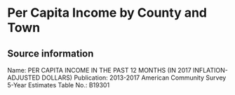 Per Capita Income by County and Town
==============

Source information
--------------
Name: PER CAPITA INCOME IN THE PAST 12 MONTHS (IN 2017 INFLATION-ADJUSTED DOLLARS)
Publication: 2013-2017 American Community Survey 5-Year Estimates
Table No.: B19301
